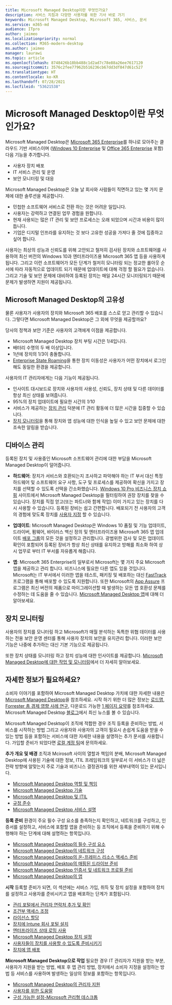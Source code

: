 ```yaml
---
title: Microsoft Managed Desktop이란 무엇인가요?
description: 서비스 지침과 다양한 사용자를 위한 기사 바로 가기
keywords: Microsoft Managed Desktop, Microsoft 365, 서비스, 문서
ms.service: m365-md
audience: ITpro
author: jaimeo
ms.localizationpriority: normal
ms.collection: M365-modern-desktop
ms.author: jaimeo
manager: laurawi
ms.topic: article
ms.openlocfilehash: 8748426b18bb488c1d2ad7c78e88a26ee7617120
ms.sourcegitcommit: 3576c2fee77962b516236cb67dd3df847d61c527
ms.translationtype: HT
ms.contentlocale: ko-KR
ms.lasthandoff: 07/28/2021
ms.locfileid: "53621538"
---
```

# <a name="what-is-microsoft-managed-desktop"></a>Microsoft Managed Desktop이란 무엇인가요?


Microsoft Managed Desktop은 [Microsoft 365 Enterprise](../../enterprise/microsoft-365-overview.md)를 하나로 모아주는 클라우드 기반 서비스이며 ([Windows 10 Enterprise](/windows/windows-10/) 및 [Office 365 Enterprise](https://www.microsoft.com/microsoft-365/business/compare-more-office-365-for-business-plans) 포함) 다음 기능을 추가합니다.

- 사용자 장치 배포
- IT 서비스 관리 및 운영
- 보안 모니터링 및 대응

Microsoft Managed Desktop은 오늘 날 회사와 사람들이 직면하고 있는 몇 가지 문제에 대한 솔루션을 제공합니다.
- 민첩한 소프트웨어 서비스로 전환 하는 것은 어려운 일입니다.
- 사용자는 강력하고 연결된 업무 경험을 원합니다.
- 현재 사용되는 많은 IT 관리 및 보안 프로세스는 오래 되었으며 시간과 비용이 많이듭니다.
- 기업은 디지털 인프라를 유지하는 것 보다 고유한 성공을 가져다 줄 것에 집중하고 싶어 합니다.

사용자는 최상의 성능과 신뢰도를 위해 고안되고 철저히 검사된 장치와 소프트웨어를 사용하여 최신 버전의 Windows 10과 엔터프라이즈용 Microsoft 365 앱 등을 사용하게 됩니다. 그리고 이런 소프트웨어가 모든 단계가 철저히 모니터링 되는 정교한 롤아웃 순서에 따라 자동적으로 업데이트 되기 때문에 업데이트에 대해 걱정 할 필요가 없습니다. 그리고 기술 및 보안 문제에 대비하여 등록된 장치는 매일 24시간 모니터링되기 때문에 문제가 발생하면 지원이 제공됩니다.


## <a name="unique-to-microsoft-managed-desktop"></a>Microsoft Managed Desktop의 고유성

물론 사용자가 사용자의 장치와 Microsoft 365 배포를 스스로 얻고 관리할 수 있습니다. 그렇다면 Microsoft Managed Desktop은 그 외에 무엇을 제공할까요?

당사의 정책과 보안 기준은 사용자의 고객에게 이점을 제공합니다.

- Microsoft Managed Desktop 장치 부팅 시간은 1/4입니다.
- 배터리 수명의 두 배 이상입니다.
- 1년에 장치의 1/3이 충돌합니다.
- [Enterprise State Roaming](/azure/active-directory/devices/enterprise-state-roaming-overview)을 통한 장치 이동성은 사용자가 어떤 장치에서 로그인 해도 동일한 환경을 제공합니다.

사용자의 IT 관리자에게는 다음 기능이 제공됩니다.

- 인사이트 대시보드로 장치와 사용자의 사용성, 신뢰도, 장치 상태 및 다른 데이터를 항상 최신 상태를 보여줍니다.
- 95%의 장치 업데이트에 필요한 시간의 *1/10*
- 서비스가 제공하는 [장치 관리](#device-management) 덕분에 IT 관리 활동에 더 많은 시간을 집중할 수 있습니다.
- [장치 모니터링](#device-monitoring)을 통해 장치와 앱 성능에 대한 인식을 높일 수 있고 보안 문제에 대한 조속한 알림을 받습니다.

## <a name="device-management"></a>디바이스 관리
등록된 장치 및 사용중인 Microsoft 소프트웨어 관리에 대한 부담을 Microsoft Managed Desktop이 덜어줍니다.

- **하드웨어**: 장치가 서비스와 호환되는지 조사하고 파악해야 하는 IT 부서 대신 특정 하드웨어 및 소프트웨어 요구 사항, 도구 및 프로세스를 제공하여 확신을 가지고 장치를 선택할 수 있도록 선택을 간소화했습니다. [Windows 10 Pro 비즈니스 장치 쇼핑](https://www.microsoft.com/windowsforbusiness/view-all-devices) 사이트에서 Microsoft Managed Desktop을 필터링하여 권장 장치를 찾을 수 있습니다. 장치를 직접 얻고(또는 파트너와 함께 작업) 이미 가지고 있는 장치를 다시 사용할 수 있습니다. 등록된 장비는 쉽고 간편합니다. 배포되기 전 사용자의 고객의 경험에 맞도록 장치를 [사용자 지정](../working-with-managed-desktop/config-setting-overview.md) 할 수 있습니다.

- **업데이트**: Microsoft Managed Desktop은 Windows 10 품질 및 기능 업데이트, 드라이버, 펌웨어, 바이러스 백신 정의 및 엔터프라이즈용 Microsoft 365 앱 업데이트 [배포 그룹](../service-description/updates.md)의 모든 것을 설정하고 관리합니다. 광범위한 검사 및 모든 업데이트 확인이 포함되어 등록된 장비가 항상 최신 상태를 유지하고 방해를 최소화 하여 상시 업무로 부터 IT 부서를 자유롭게 해줍니다.

- **앱**: Microsoft 365 Enterprise의 일부로서 Microsoft는 몇 가지 주요 Microsoft 앱을 제공하고 관리 합니다. 비즈니스에 필요한 다른 앱도 있을 것입니다. Microsoft는 IT 부서에서 이러한 앱을 테스트, 패키징 및 배포하는 대신 [FastTrack](https://www.microsoft.com/FastTrack) 프로그램을 통해 배포할 수 있도록 지원합니다. 또한 Microsoft의 [App Assure](/fasttrack/products-and-capabilities#app-assuree) 프로그램은 최신 버전의 제품으로 마이그레이션할 때 발생하는 모든 앱 호환성 문제를 수정하는 데 도움을 줄 수 있습니다. [Microsoft Managed Desktop 앱](../get-ready/apps.md)에 대해 더 알아보세요.


## <a name="device-monitoring"></a>장치 모니터링

사용자의 장치를 모니터링 하고 Microsoft가 매월 분석하는 독특한 위협 데이터를 사용하는 전용 보안 운영 센터를 통해 사용자 장치의 보안을 유지관리 합니다. 이러한 보안 기능은 나중에 추가하는 대신 기본 기능으로 제공됩니다.

또한 장치 상태를 모니터링 하고 장치 성능에 대한 인사이트를 제공합니다. [Microsoft Managed Desktop에 대한 작업 및 모니터링](../service-description/operations-and-monitoring.md)에서 더 자세히 알아보세요.


## <a name="need-more-details"></a>자세한 정보가 필요하세요?

소비자 이야기를 포함하여 Microsoft Managed Desktop 가치에 대한 자세한 내용은 [Microsoft Managed Desktop](https://aka.ms/mmd)을 참조하세요. 시작 하기 위한 더 많은 정보는 [로드맵](https://aka.ms/AA6jiam), [Forrester 총 경제 영향 사례 연구](https://github.com/MicrosoftDocs/microsoft-365-docs/raw/public/microsoft-365/managed-desktop/intro/downloads/forrester-tei-study.pdf), 다운로드 가능한 [1 페이지 요약](https://aka.ms/AA6ob3h)를 참조하세요. Microsoft Managed Desktop [블로그](https://aka.ms/AA6l2dd)에서 최신 뉴스를 볼 수 있습니다.

Microsoft Managed Desktop이 조직에 적합한 경우 조직 등록을 준비하는 방법, 서비스를 시작하는 방법 그리고 사용자와 사용자의 고객이 필요시 손쉽게 도움을 받을 수 있는 방법 등을 포함하는 서비스에 대한 자세한 내용을 설명하는 추가 문서를 사용합니다. 가입할 준비가 되었다면 [로컬 계정 팀](https://pages.email.office.com/contactmmd/)에 문의하세요.

**추가 개요 및 배경** 조직과 Mcirosoft 사이의 열할과 책임의 분배, Microsoft Managed Desktop에 사용된 기술에 대한 정보, ITIL 프레임워크의 일부로서 이 서비스가 더 넓은 전략 방향에 알맞는지 주로 기술과 비즈니스 결정권자를 위한 세부내역이 있는 문서입니다.

- [Microsoft Managed Desktop 역할 및 책임](roles-and-responsibilities.md)
- [Microsoft Managed Desktop 기술](technologies.md)
- [Microsoft Managed Desktop 및 ITIL](../MMD-and-ITSM.md)
- [규정 준수](compliance.md)
- [Microsoft Managed Desktop 서비스 설명](../service-description/index.md)

**등록 준비** 환경이 주요 필수 구성 요소를 충족하는지 확인하고, 네트워크를 구성하고, 인증서를 설정하고, 서비스에 포함할 앱을 준비하는 등 조직에서 등록을 준비하기 위해 수행해야 하는 단계에 대해 설명하는 항목입니다.

- [Microsoft Managed Desktop의 필수 구성 요소](../get-ready/prerequisites.md)
- [Microsoft Managed Desktop의 네트워크 구성](../get-ready/network.md)
- [Microsoft Managed Desktop의 온-프레미스 리소스 액세스 준비](../get-ready/authentication.md)
- [Microsoft Managed Desktop의 매핑된 드라이브 준비](../get-ready/mapped-drives.md)
- [Microsoft Managed Desktop 인증서 및 네트워크 프로필 준비](../get-ready/certs-wifi-lan.md)
- [Microsoft Managed Desktop의 앱](../get-ready/apps.md)

**시작** 등록할 준비가 되면, 이 섹션에는 서비스 가입, 취득 및 장치 설정을 포함하여 장치를 설정하고 사용자를 준비시키고 앱을 배포하는 단계가 포함됩니다.

- [관리 포털에서 관리자 연락처 추가 및 확인](../get-started/add-admin-contacts.md)
- [조건부 액세스 조정](../get-started/conditional-access.md)
- [라이선스 할당](../get-started/assign-licenses.md)
- [장치에 Intune 회사 포털 설치](../get-started/company-portal.md)
- [엔터프라이즈 상태 로밍 사용](../get-started/enterprise-state-roaming.md)
- [Microsoft Managed Desktop 장치 설정](../get-started/set-up-devices.md)
- [사용자들이 장치를 사용할 수 있도록 준비시키기](../get-started/get-started-devices.md)
- [장치에 앱 배포](../get-started/deploy-apps.md)

**Microsoft Managed Desktop으로 작업** 필요한 경우 IT 관리자가 지원을 받는 부분, 사용자가 지원을 받는 방법, 배포 후 앱 관리 방법, 장치에서 소비자 지정을 설정하는 방법 등 서비스를 사용하며 발생하는 일상의 정보를 포함하는 항목입니다.

- [Microsoft Managed Desktop의 관리자 지원](../working-with-managed-desktop/admin-support.md)
- [사용자를 위한 도움말](../working-with-managed-desktop/end-user-support.md)
- [구성 가능한 설정-Microsoft 관리형 데스크톱](../working-with-managed-desktop/config-setting-overview.md)





<!--When you enroll in Microsoft Managed Desktop, Microsoft provides you with devices that are configured to join your Azure Active Directory tenant. Windows 10, Office 365, and some apps and features associated with [Microsoft 365 Enterprise E5](https://www.microsoft.com/microsoft-365/compare-all-microsoft-365-plans) are installed (by Microsoft) on your devices. When your employees who are using these devices need help, they contact Microsoft Managed Desktop support (provided by Microsoft) through a custom chat app.--> 

<!--With Microsoft Managed Desktop, you get **software as a service** (Microsoft 365 E5), **Device as a service** (Microsoft Surface devices ready to use), and **IT support as a service** (Help desk and more).--> 
